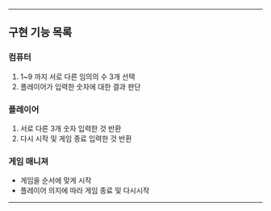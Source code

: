 ---

## 구현 기능 목록
### 컴퓨터

1. 1~9 까지 서로 다른 임의의 수 3개 선택
2. 플레이어가 입력한 숫자에 대한 결과 판단

### 플레이어

1. 서로 다른 3개 숫자 입력한 것 반환
2. 다시 시작 및 게임 종료 입력한 것 반환

### 게임 매니져

- 게임을 순서에 맞게 시작
- 플레이어 의지에 따라 게임 종료 및 다시시작

---